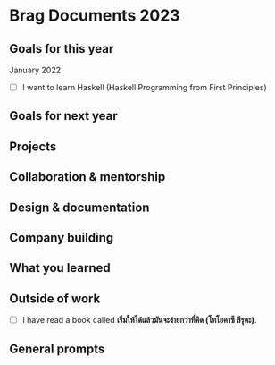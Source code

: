 # Brag Documents 2023

## Goals for this year

[comment]: # (* List the major goals here!)

January 2022
* [ ] I want to learn Haskell (Haskell Programming from First Principles)

## Goals for next year

[comment]: # (* If it's getting towards the end of the year, maybe start writing down what might be the goals for next year.)

## Projects

## Collaboration & mentorship

## Design & documentation

## Company building

## What you learned

## Outside of work

* [ ] I have read a book called **เริ่มให้ได้แล้วมันจะง่ายกว่าที่คิด (โทโยคาซึ สึรุตะ)**.

## General prompts
